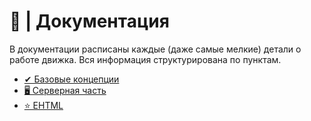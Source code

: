 # 📕 | Документация

В документации расписаны каждые (даже самые мелкие) детали о работе движка. Вся информация структурирована по пунктам.

- [✔ Базовые концепции](https://github.com/UndevSoftware/UndevEngine/blob/main/docs/basics/README.md)
- [🖥 Серверная часть](https://github.com/UndevSoftware/UndevEngine/tree/main/docs/server/README.md)
- [⭐ EHTML](https://github.com/UndevSoftware/UndevEngine/tree/main/docs/ehtml/README.md)
